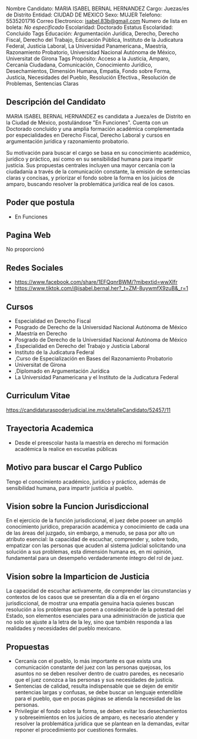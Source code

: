 Nombre Candidato: MARIA ISABEL BERNAL HERNANDEZ
Cargo: Juezas/es de Distrito
Entidad: CIUDAD DE MEXICO
Sexo: MUJER
Telefono: 5535201716
Correo Electronico: isabel.83b@gmail.com
Numero de lista en boleta: *No especificado*
Escolaridad: Doctorado
Estatus Escolaridad: Concluido
Tags Educación: Argumentación Jurídica, Derecho, Derecho Fiscal, Derecho del Trabajo, Educación Pública, Instituto de la Judicatura Federal, Justicia Laboral, La Universidad Panamericana., Maestría, Razonamiento Probatorio, Universidad Nacional Autónoma de México, Universitat de Girona
Tags Propósito: Acceso a la Justicia, Amparo, Cercanía Ciudadana, Comunicación, Conocimiento Jurídico, Desechamientos, Dimensión Humana, Empatía, Fondo sobre Forma, Justicia, Necesidades del Pueblo, Resolución Efectiva., Resolución de Problemas, Sentencias Claras


## Descripción del Candidato 

MARIA ISABEL BERNAL HERNANDEZ es candidata a Jueza/es de Distrito en la Ciudad de México, postulándose "En Funciones". Cuenta con un Doctorado concluido y una amplia formación académica complementada por especialidades en Derecho Fiscal, Derecho Laboral y cursos en argumentación jurídica y razonamiento probatorio.

Su motivación para buscar el cargo se basa en su conocimiento académico, jurídico y práctico, así como en su sensibilidad humana para impartir justicia.  Sus propuestas centrales incluyen una mayor cercanía con la ciudadanía a través de la comunicación constante, la emisión de sentencias claras y concisas, y priorizar el fondo sobre la forma en los juicios de amparo, buscando resolver la problemática jurídica real de los casos.


## Poder que postula

- En Funciones


## Pagina Web

No proporcionó


## Redes Sociales

- https://www.facebook.com/share/1EFQqnrBWM/?mibextid=wwXIfr
- https://www.tiktok.com/@isabel.bernal.her?_t=ZM-8uywmfX9zuB&_r=1


## Cursos

- Especialidad en Derecho Fiscal
- Posgrado de Derecho de la Universidad Nacional Autónoma de México
- ,Maestría en Derecho
- Posgrado de Derecho de la Universidad Nacional Autónoma de México
- ,Especialidad en Derecho del Trabajo y Justicia Laboral
- Instituto de la Judicatura Federal
- ,Curso de Especialización en Bases del Razonamiento Probatorio
- Universitat de Girona
- ,Diplomado en Argumentación Jurídica
- La Universidad Panamericana y el Instituto de la Judicatura Federal


## Curriculum Vitae

https://candidaturaspoderjudicial.ine.mx/detalleCandidato/52457/11


## Trayectoria Academica

- Desde el preescolar hasta la maestría en derecho mi formación académica la realice en escuelas públicas


## Motivo para buscar el Cargo Publico

Tengo el conocimiento académico, jurídico y práctico, además de sensibilidad humana, para impartir justicia al pueblo.


## Vision sobre la Funcion Jurisdiccional

En el ejercicio de la función jurisdiccional, el juez debe poseer un amplió conocimiento jurídico, preparación académica y conocimiento de cada una de las áreas del juzgado, sin embargo, a menudo, se pasa por alto un atributo esencial: la capacidad de escuchar, comprender y, sobre todo, empatizar con las personas que acuden al sistema judicial solicitando una solución a sus problemas, esta dimensión humana es, en mi opinión, fundamental para un desempeño verdaderamente íntegro del rol de juez.


## Vision sobre la Imparticion de Justicia

La capacidad de escuchar activamente, de comprender las circunstancias y contextos de los casos que se presentan día a día en el órgano jurisdiccional, de mostrar una empatía genuina hacia quienes buscan resolución a los problemas que ponen a consideración de la potestad del Estado, son elementos esenciales para una administración de justicia que no solo se ajuste a la letra de la ley, sino que también responda a las realidades y necesidades del pueblo mexicano.


## Propuestas

- Cercanía con el pueblo, lo más importante es que exista una comunicación constante del juez con las personas quejosas, los asuntos no se deben resolver dentro de cuatro paredes, es necesario que el juez conozca a las personas y sus necesidades de justicia.
- Sentencias de calidad, resulta indispensable que se dejen de emitir sentencias largas y confusas, se debe buscar un lenguaje entendible para el pueblo, que en pocas páginas se atienda la necesidad de las personas.
- Privilegiar el fondo sobre la forma, se deben evitar los desechamientos y sobreseimientos en los juicios de amparo, es necesario atender y resolver la problemática jurídica que se plantean en la demandas, evitar reponer el procedimiento por cuestiones formales.

